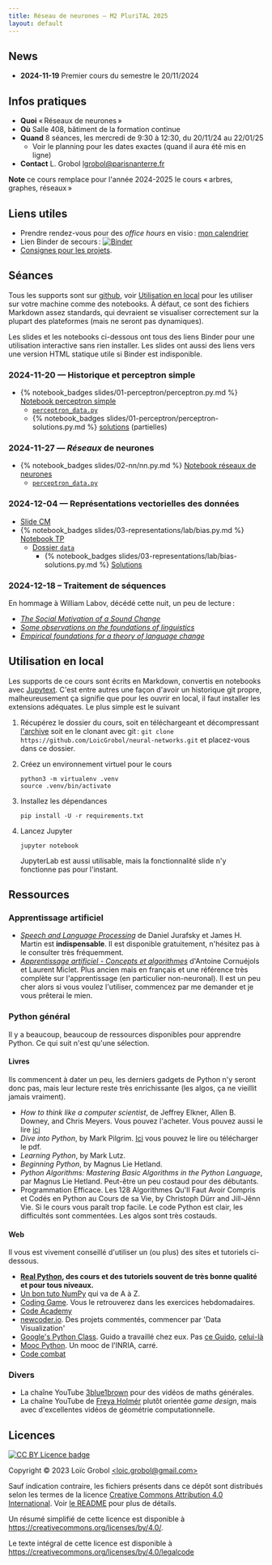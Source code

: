 ```yaml
---
title: Réseau de neurones — M2 PluriTAL 2025
layout: default
---
```


<!-- LTeX: language=fr -->

## News

- **2024-11-19** Premier cours du semestre le 20/11/2024

## Infos pratiques

- **Quoi** « Réseaux de neurones »
- **Où** Salle 408, bâtiment de la formation continue
- **Quand** 8 séances, les mercredi de 9:30 à 12:30, du 20/11/24 au 22/01/25
  - Voir le planning pour les dates exactes (quand il aura été mis en ligne)
- **Contact** L. Grobol [<lgrobol@parisnanterre.fr>](mailto:lgrobol@parisnanterre.fr)


**Note** ce cours remplace pour l'année 2024-2025 le cours « arbres, graphes, réseaux »

## Liens utiles

- Prendre rendez-vous pour des *office hours* en visio :
  [mon calendrier](https://calendar.app.google/N9oW2c9BzhXsWrrv9)
- Lien Binder de secours :
  [![Binder](https://mybinder.org/badge_logo.svg)](https://mybinder.org/v2/gh/LoicGrobol/neural-networks/main)
- [Consignes pour les projets]({{site.url}}{{site.baseurl}}/projects).

## Séances

Tous les supports sont sur [github](https://github.com/loicgrobol/neural-networks), voir
[Utilisation en local](#utilisation-en-local) pour les utiliser sur votre machine comme des
notebooks. À défaut, ce sont des fichiers Markdown assez standards, qui devraient se visualiser
correctement sur la plupart des plateformes (mais ne seront pas dynamiques).

Les slides et les notebooks ci-dessous ont tous des liens Binder pour une utilisation interactive
sans rien installer. Les slides ont aussi des liens vers une version HTML statique utile si Binder
est indisponible.

### 2024-11-20 — Historique et perceptron simple

- {% notebook_badges slides/01-perceptron/perceptron.py.md %}
  [Notebook perceptron simple]({{site.url}}{{site.baseurl}}/slides/01-perceptron/perceptron.py.ipynb)
  - [`perceptron_data.py`]({{site.url}}{{site.baseurl}}/slides/01-perceptron/perceptron_data.py)
  - {% notebook_badges slides/01-perceptron/perceptron-solutions.py.md %}
    [solutions]({{site.url}}{{site.baseurl}}/slides/01-perceptron/perceptron-solutions.py.ipynb)
    (partielles)


### 2024-11-27 — *Réseaux* de neurones

- {% notebook_badges slides/02-nn/nn.py.md %} [Notebook réseaux de
  neurones]({{site.url}}{{site.baseurl}}/slides/02-nn/nn.py.ipynb)
  - [`perceptron_data.py`]({{site.url}}{{site.baseurl}}/slides/01-perceptron/perceptron_data.py)


### 2024-12-04 — Représentations vectorielles des données

- [Slide CM](slides/03-representations/lecture/representations.pdf)
- {% notebook_badges slides/03-representations/lab/bias.py.md %} [Notebook TP]({{site.url}}{{site.baseurl}}/slides/03-representations/lab/bias.py.ipynb)
  - [Dossier
    `data`](https://github.com/{{site.repository}}/tree/main/slides/03-representations/lab/data/opinion-lexicon-English)
    - {% notebook_badges slides/03-representations/lab/bias-solutions.py.md %}
    [Solutions]({{site.url}}{{site.baseurl}}/slides/03-representations/lab/bias-solutions.py.ipynb)

### 2024-12-18 – Traitement de séquences

En hommage à William Labov, décédé cette nuit, un peu de lecture :


- [*The Social Motivation of a Sound Change*](https://web.stanford.edu/~eckert/PDF/LabovVineyard.pdf)
- [*Some observations on the foundations of linguistics*](https://www.ling.upenn.edu/~wlabov/Papers/Foundations.html)
- [*Empirical foundations for a theory of language change*](https://mnytud.arts.unideb.hu/tananyag/szoclingv_alap/wlh.pdf)

## Utilisation en local

Les supports de ce cours sont écrits en Markdown, convertis en notebooks avec
[Jupytext](https://github.com/mwouts/jupytext). C'est entre autres une façon d'avoir un historique
git propre, malheureusement ça signifie que pour les ouvrir en local, il faut installer les
extensions adéquates. Le plus simple est le suivant

1. Récupérez le dossier du cours, soit en téléchargeant et décompressant
   [l'archive](https://github.com/LoicGrobol/neural-networks/archive/refs/heads/main.zip)
   soit en le clonant avec git : `git clone
   https://github.com/LoicGrobol/neural-networks.git` et placez-vous dans ce dossier.
2. Créez un environnement virtuel pour le cours

   ```console
   python3 -m virtualenv .venv
   source .venv/bin/activate
   ```

3. Installez les dépendances

   ```console
   pip install -U -r requirements.txt
   ```

4. Lancez Jupyter

   ```console
   jupyter notebook
   ```

   JupyterLab est aussi utilisable, mais la fonctionnalité slide n'y fonctionne pas pour l'instant.

## Ressources

### Apprentissage artificiel

- [*Speech and Language Processing*](https://web.stanford.edu/~jurafsky/slp3/) de Daniel Jurafsky et
  James H. Martin est **indispensable**. Il est disponible gratuitement, n'hésitez pas à le
  consulter très fréquemment.
- [*Apprentissage artificiel - Concepts et
  algorithmes*](https://www.eyrolles.com/Informatique/Livre/apprentissage-artificiel-9782416001048/)
  d'Antoine Cornuéjols et Laurent Miclet. Plus ancien mais en français et une référence très
  complète sur l'apprentissage (en particulier non-neuronal). Il est un peu cher alors si vous
  voulez l'utiliser, commencez par me demander et je vous prêterai le mien.

### Python général

Il y a beaucoup, beaucoup de ressources disponibles pour apprendre Python. Ce qui suit n'est qu'une
sélection.

#### Livres

Ils commencent à dater un peu, les derniers gadgets de Python n'y seront donc pas, mais leur lecture
reste très enrichissante (les algos, ça ne vieillit jamais vraiment).

- *How to think like a computer scientist*, de Jeffrey Elkner, Allen B. Downey, and Chris Meyers.
  Vous pouvez l'acheter. Vous pouvez aussi le lire
  [ici](http://openbookproject.net/thinkcs/python/english3e/)
- *Dive into Python*, by Mark Pilgrim. [Ici](http://www.diveintopython3.net/) vous pouvez le lire ou
  télécharger le pdf.
- *Learning Python*, by Mark Lutz.
- *Beginning Python*, by Magnus Lie Hetland.
- *Python Algorithms: Mastering Basic Algorithms in the Python Language*, par Magnus Lie Hetland.
  Peut-être un peu costaud pour des débutants.
- Programmation Efficace. Les 128 Algorithmes Qu'Il Faut Avoir Compris et Codés en Python au Cours
  de sa Vie, by Christoph Dürr and Jill-Jênn Vie. Si le cours vous paraît trop facile. Le code
  Python est clair, les difficultés sont commentées. Les algos sont très costauds.

#### Web

Il vous est vivement conseillé d'utiliser un (ou plus) des sites et tutoriels ci-dessous.

- **[Real Python](https://realpython.com), des cours et des tutoriels souvent de très bonne qualité
  et pour tous niveaux.**
- [Un bon tuto NumPy](https://cs231n.github.io/python-numpy-tutorial/) qui va de A à Z.
- [Coding Game](https://www.codingame.com/home). Vous le retrouverez dans les exercices
  hebdomadaires.
- [Code Academy](https://www.codecademy.com/fr/learn/python)
- [newcoder.io](http://newcoder.io/). Des projets commentés, commencer par 'Data Visualization'
- [Google's Python Class](https://developers.google.com/edu/python/). Guido a travaillé chez eux.
  Pas [ce
  Guido](http://vignette2.wikia.nocookie.net/pixar/images/1/10/Guido.png/revision/latest?cb=20140314012724),
  [celui-là](https://en.wikipedia.org/wiki/Guido_van_Rossum#/media/File:Guido_van_Rossum_OSCON_2006.jpg)
- [Mooc Python](https://www.fun-mooc.fr/courses/inria/41001S03/session03/about#). Un mooc de
  l'INRIA, carré.
- [Code combat](https://codecombat.com/)

### Divers

- La chaîne YouTube [3blue1brown](https://www.youtube.com/c/3blue1brown) pour des vidéos de maths
  générales.
- La chaîne YouTube de [Freya Holmér](https://www.youtube.com/c/Acegikmo) plutôt orientée *game
  design*, mais avec d'excellentes vidéos de géométrie computationnelle.

## Licences

[![CC BY Licence
badge](https://i.creativecommons.org/l/by/4.0/88x31.png)](http://creativecommons.org/licenses/by/4.0/)

Copyright © 2023 Loïc Grobol [\<loic.grobol@gmail.com\>](mailto:loic.grobol@gmail.com)

Sauf indication contraire, les fichiers présents dans ce dépôt sont distribués selon les termes de
la licence [Creative Commons Attribution 4.0
International](https://creativecommons.org/licenses/by/4.0/). Voir [le README](README.md#Licences)
pour plus de détails.

 Un résumé simplifié de cette licence est disponible à
 <https://creativecommons.org/licenses/by/4.0/>.

 Le texte intégral de cette licence est disponible à
 <https://creativecommons.org/licenses/by/4.0/legalcode>

